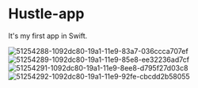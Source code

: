 # Hustle-app
It's my first app in Swift.

![51254288-1092dc80-19a1-11e9-83a7-036ccca707ef](https://user-images.githubusercontent.com/20402746/52147926-81f0b180-2668-11e9-9f49-74df1c330dfe.png)
![51254289-1092dc80-19a1-11e9-85e8-ee32236ad7cf](https://user-images.githubusercontent.com/20402746/52147928-81f0b180-2668-11e9-9bde-09e70f7681d8.png)
![51254291-1092dc80-19a1-11e9-8ee8-d795f27d03c8](https://user-images.githubusercontent.com/20402746/52147930-81f0b180-2668-11e9-9bdd-753b0de4795d.png)
![51254292-1092dc80-19a1-11e9-92fe-cbcdd2b58055](https://user-images.githubusercontent.com/20402746/52147931-81f0b180-2668-11e9-87af-74f4b5cf4e21.png)

